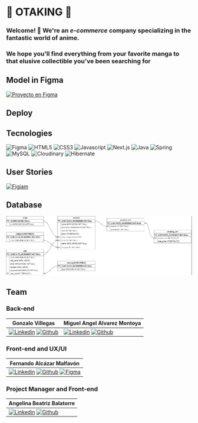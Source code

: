 # 👑 OTAKING 👑

### Welcome! 👋 We're an _e-commerce_ company specializing in the fantastic world of anime.

### We hope you'll find everything from your favorite manga to that elusive collectible you've been searching for

## Model in Figma
[![Proyecto en Figma](https://img.shields.io/badge/Figma-F24E1E?style=for-the-badge&logo=figma&logoColor=white)](https://www.figma.com/file/3hUzfIla59u6r9suZ2KASZ/c16-44-n-java?type=design&node-id=0-1&mode=design&t=JnnGUxnLCdTHAPAt-0)
## Deploy

## Tecnologies
![Figma](https://img.shields.io/badge/Figma-F24E1E?style=for-the-badge&logo=figma&logoColor=white) ![HTML5](https://img.shields.io/badge/HTML5-E34F26?style=for-the-badge&logo=html5&logoColor=white) ![CSS3](https://img.shields.io/badge/CSS3-1572B6?style=for-the-badge&logo=css3&logoColor=white) ![Javascript](https://img.shields.io/badge/JavaScript-323330?style=for-the-badge&logo=javascript&logoColor=F7DF1E) ![Next.js](https://img.shields.io/badge/next%20js-000000?style=for-the-badge&logo=nextdotjs&logoColor=white) ![Java](https://img.shields.io/badge/java-%23ED8B00.svg?style=for-the-badge&logo=openjdk&logoColor=white) ![Spring](https://img.shields.io/badge/Spring-6DB33F?style=for-the-badge&logo=spring&logoColor=white) ![MySQL](https://img.shields.io/badge/MySQL-005C84?style=for-the-badge&logo=mysql&logoColor=white) ![Cloudinary](https://img.shields.io/badge/Cloudinary-3448C5?style=for-the-badge&logo=Cloudinary&logoColor=white) ![Hibernate](https://img.shields.io/badge/Hibernate-59666C?style=for-the-badge&logo=Hibernate&logoColor=white)
## User Stories
[![Figjam](https://img.shields.io/badge/Figma-F24E1E?style=for-the-badge&logo=figma&logoColor=white)](https://www.figma.com/file/MMtkP1f7Bi95drftBHJ2PP/c16-44-n-java-impact-map?type=whiteboard&node-id=0%3A1&t=zOXWBRLqi4Hvo8gZ-1)

## Database
![base de datos, modelo entidad-relacion](/erm.jpg)


## Team

### Back-end


  
| Gonzalo Villegas | Miguel Angel Alvarez Montoya |
|------------------|------------------|
| [![Linkedin](https://img.shields.io/badge/LinkedIn-0077B5?style=for-the-badge&logo=linkedin&logoColor=white)](https://www.linkedin.com/in/govil-web/) [![Github](https://img.shields.io/badge/GitHub-100000?style=for-the-badge&logo=github&logoColor=white)](https://github.com/Govil-web) | [![Linkedin](https://img.shields.io/badge/LinkedIn-0077B5?style=for-the-badge&logo=linkedin&logoColor=white)](https://www.linkedin.com/in/mgl-dev/)  [![Github](https://img.shields.io/badge/GitHub-100000?style=for-the-badge&logo=github&logoColor=white)](https://github.com/Mgll3) |




### Front-end and UX/UI


  
| Fernando Alcázar Malfavón |
|------------------|
| [![Linkedin](https://img.shields.io/badge/LinkedIn-0077B5?style=for-the-badge&logo=linkedin&logoColor=white)](https://www.linkedin.com/in/fernando-alc%C3%A1zar-malfav%C3%B3n-44b536262/) [![Github](https://img.shields.io/badge/GitHub-100000?style=for-the-badge&logo=github&logoColor=white)](https://github.com/Wlfernando) [![Figma](https://img.shields.io/badge/Figma-F24E1E?style=for-the-badge&logo=figma&logoColor=white)](https://www.figma.com/files/user/1226944014163296312?fuid=1113256141133222267)|


### Project Manager and Front-end


  
| Angelina Beatriz Balatorre |
|------------------|
| [![Linkedin](https://img.shields.io/badge/LinkedIn-0077B5?style=for-the-badge&logo=linkedin&logoColor=white)](https://www.linkedin.com/in/angelina-balatorre/) [![Github](https://img.shields.io/badge/GitHub-100000?style=for-the-badge&logo=github&logoColor=white)](https://github.com/Angelina-Bb) |

